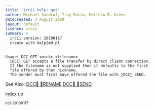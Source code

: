 ```yaml
---
title: 'ircii help: get'
author: Michael Sandrof, Troy Rollo, Matthew R. Green
datecreated: 3 August 2020
layout: default
license: ircii
summary: >
  ircii version: 20190117
  create with help2md.pl
---
```

```
Usage: DCC GET <nick> <filename>
  DCC GET accepts a file transfer by direct client connection.
  If the filename is not supplied then it defaults to the first
  file offered by that nickname.
  The sender must first have offered the file with DCC SEND.

```
See Also:
  [DCC RENAME](../dcc/rename.html)
  [DCC SEND](../dcc/send.html)

[index](index.html)
[up](..)

<small> ircii 20190117 </small>
